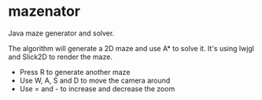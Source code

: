 mazenator
=========

Java maze generator and solver.

The algorithm will generate a 2D maze and use A* to solve it. It's using lwjgl and Slick2D to render the maze.

* Press R to generate another maze
* Use W, A, S and D to move the camera around
* Use = and - to increase and decrease the zoom
